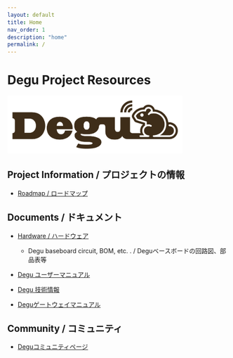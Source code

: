 ```yaml
---
layout: default
title: Home
nav_order: 1
description: "home"
permalink: /
---
```


# Degu Project Resources
<a href="https://open-degu.com"><img src="images/degu_logo.png" alt="Degu logo" width="400"></a>


## Project Information / プロジェクトの情報

- [Roadmap / ロードマップ](https://github.com/orgs/open-degu/projects/1)

## Documents / ドキュメント

- [Hardware / ハードウェア](https://github.com/open-degu/hardware)

    - Degu baseboard circuit, BOM, etc. . / Deguベースボードの回路図、部品表等

- [Degu ユーザーマニュアル](/user_manual)
- [Degu 技術情報](/technical_specifications)
- [Deguゲートウェイマニュアル](/degu_gw_manual)

## Community / コミュニティ

- [Deguコミュニティページ](https://github.com/open-degu/USER_COMMUNITY)
